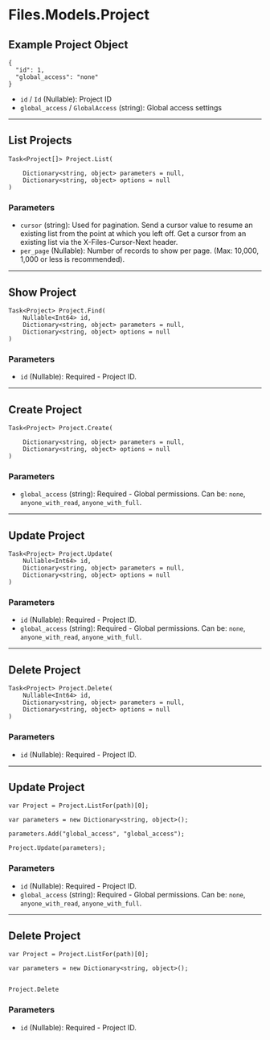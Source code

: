 # Files.Models.Project

## Example Project Object

```
{
  "id": 1,
  "global_access": "none"
}
```

* `id` / `Id`  (Nullable<Int64>): Project ID
* `global_access` / `GlobalAccess`  (string): Global access settings


---

## List Projects

```
Task<Project[]> Project.List(
    
    Dictionary<string, object> parameters = null,
    Dictionary<string, object> options = null
)
```

### Parameters

* `cursor` (string): Used for pagination.  Send a cursor value to resume an existing list from the point at which you left off.  Get a cursor from an existing list via the X-Files-Cursor-Next header.
* `per_page` (Nullable<Int64>): Number of records to show per page.  (Max: 10,000, 1,000 or less is recommended).


---

## Show Project

```
Task<Project> Project.Find(
    Nullable<Int64> id, 
    Dictionary<string, object> parameters = null,
    Dictionary<string, object> options = null
)
```

### Parameters

* `id` (Nullable<Int64>): Required - Project ID.


---

## Create Project

```
Task<Project> Project.Create(
    
    Dictionary<string, object> parameters = null,
    Dictionary<string, object> options = null
)
```

### Parameters

* `global_access` (string): Required - Global permissions.  Can be: `none`, `anyone_with_read`, `anyone_with_full`.


---

## Update Project

```
Task<Project> Project.Update(
    Nullable<Int64> id, 
    Dictionary<string, object> parameters = null,
    Dictionary<string, object> options = null
)
```

### Parameters

* `id` (Nullable<Int64>): Required - Project ID.
* `global_access` (string): Required - Global permissions.  Can be: `none`, `anyone_with_read`, `anyone_with_full`.


---

## Delete Project

```
Task<Project> Project.Delete(
    Nullable<Int64> id, 
    Dictionary<string, object> parameters = null,
    Dictionary<string, object> options = null
)
```

### Parameters

* `id` (Nullable<Int64>): Required - Project ID.


---

## Update Project

```
var Project = Project.ListFor(path)[0];

var parameters = new Dictionary<string, object>();

parameters.Add("global_access", "global_access");

Project.Update(parameters);
```

### Parameters

* `id` (Nullable<Int64>): Required - Project ID.
* `global_access` (string): Required - Global permissions.  Can be: `none`, `anyone_with_read`, `anyone_with_full`.


---

## Delete Project

```
var Project = Project.ListFor(path)[0];

var parameters = new Dictionary<string, object>();


Project.Delete
```

### Parameters

* `id` (Nullable<Int64>): Required - Project ID.
